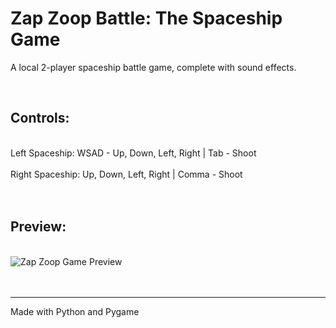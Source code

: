 # Zap Zoop Battle: The Spaceship Game

A local 2-player spaceship battle game, complete with sound effects.

<br>
<h2><b>Controls:</b><br></h2>
<BR>
Left Spaceship: WSAD - Up, Down, Left, Right | Tab - Shoot
<BR><BR>
Right Spaceship: Up, Down, Left, Right | Comma - Shoot
<BR><BR><BR>
<h2><b>Preview:</b></h2>
<BR>
<img src="Preview.gif" alt="Zap Zoop Game Preview">
<br><br><br>
<hr>
Made with Python and Pygame
